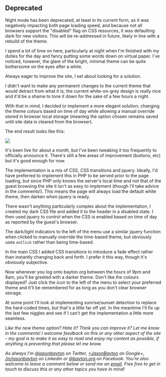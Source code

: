 <!---
title: "Introducing night mode on bayton.org"
date: "2017-02-25"
categories:
  - "general"
tags:
  - "bayton"
  - "code"
  - "jquery"
  - "php"
  - "theme"
  - "wordpress"
--->

## Deprecated

Night mode has been deprecated, at least in its current form, as it was negatively impacting both page loading speed, and because not all browsers support the "disabled" flag on CSS resources, it was defaulting dark for new visitors. This will be re-addressed in future, likely in line with a rebuild of the theme.

I spend a lot of time on here, particularly at night when I'm finished with my duties for the day and fancy putting some words down on virtual paper. I've noticed, however, the glare of the bright, minimal theme can be quite bothersome on the eyes after a while.

Always eager to improve the site, I set about looking for a solution.

I didn't want to make any permanent changes to the current theme that would detract from what it is; the current white-on-grey design is really nice and it'd be a shame to tone it down for the sake of a few hours a night.

With that in mind, I decided to implement a more elegant solution; changing the theme colours based on time of day while allowing a manual override stored in browser local storage (meaning the option chosen remains saved until site data is cleared from the browser).

The end result looks like this:

[![](/wp-content/uploads/2017/02/2017-1.gif)](/wp-content/uploads/2017/02/2017-1.gif)

It's been live for about a month, but I've been tweaking it too frequently to officially announce it. There's still a few areas of improvement (buttons, etc) but it's good enough for now.

The implementation is a mix of CSS, CSS transitions and jquery. Ideally, I'd have preferred to implement this in PHP to be served prior to the page loading, but since PHP only knows the server's local time and not that of the guest browsing the site it isn't as easy to implement (though I'll take advice in the comments!). This means the page will always load the default white theme, then darken when jquery is ready.

There wasn't anything particularly complex about the implementation, I created my dark CSS file and added it to the header in a disabled state. I then used jquery to control when the CSS is enabled based on time of day as reported by the guest's browser.

The dark/light indicators to the left of the menu use a similar jquery function when clicked to manually override the time-based theme, but obviously uses `onClick` rather than being time-based.

In the main CSS I added CSS transitions to introduce a fade effect rather than instantly changing back and forth. I prefer it this way, though it's obviously subjective.

Now whenever you log onto bayton.org between the hours of 9pm and 8am, you'll be greeted with a darker theme. Don't like the colours displayed? Just click the icon to the left of the menu to select your preferred theme and it'll be remembered for as long as you don't clear browser storage.

At some point I'll look at implementing sunrise/sunset detection to replace the hard-coded times, but that's a little far off yet. In the meantime I'll fix up the last few niggles and see if I can't get the implementation a little more seamless.

_Like the new theme option? Hate it? Think you can improve it? Let me know in the comments! I welcome feedback on this or any other aspect of the site - my goal is to make it as easy to read and enjoy my content as possible, if anything is preventing that please let me know._

_As always I’m [@jasonbayton](https://twitter.com/jasonbayton) on Twitter, [+JasonBayton](https://twitter.com/jasonbayton) on Google+, [/in/jasonbayton](https://linkedin.com/in/jasonbayton) on Linkedin or [@bayton.org](https://facebook.com/bayton.org) on Facebook. You’re also welcome to leave a comment below or send me an [email](mailto:jason@bayton.org)._ _Free free to get in touch to discuss this or any other topics you have in mind!_
